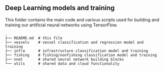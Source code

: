 ## Deep Learning models and training

This folder contains the main code and various scripts used for building
and training our artificial neural networks using TensorFlow.

    .
    ├── README.md  # this file
    ├── vessels    # vessel classification and regression model and training
    ├── infra      # infrastructure classification model and training
    ├── fishing    # fishing/nonfishing classification model and training
    ├── nnet       # shared neural network building blocks
    └── utils      # shared data and cloud functionality

